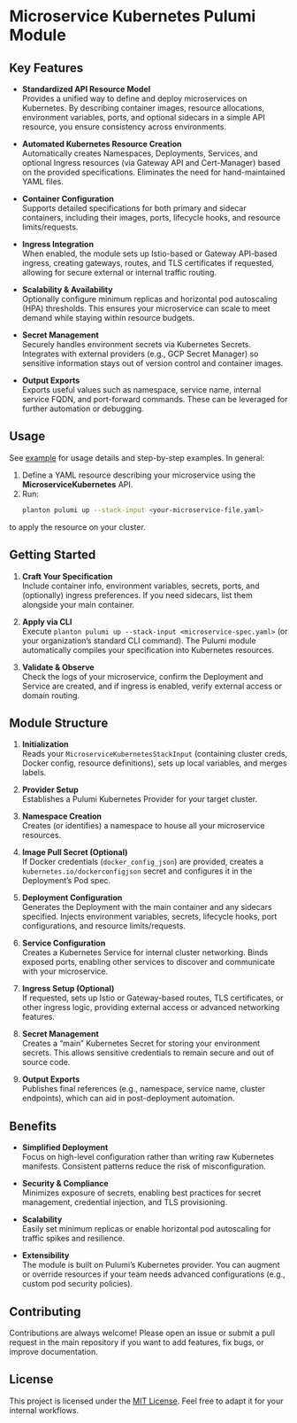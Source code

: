 # Microservice Kubernetes Pulumi Module

## Key Features

- **Standardized API Resource Model**  
  Provides a unified way to define and deploy microservices on Kubernetes. By describing container images, resource
  allocations, environment variables, ports, and optional sidecars in a simple API resource, you ensure consistency
  across environments.

- **Automated Kubernetes Resource Creation**  
  Automatically creates Namespaces, Deployments, Services, and optional Ingress resources (via Gateway API and
  Cert-Manager) based on the provided specifications. Eliminates the need for hand-maintained YAML files.

- **Container Configuration**  
  Supports detailed specifications for both primary and sidecar containers, including their images, ports, lifecycle
  hooks, and resource limits/requests.

- **Ingress Integration**  
  When enabled, the module sets up Istio-based or Gateway API-based ingress, creating gateways, routes, and TLS
  certificates if requested, allowing for secure external or internal traffic routing.

- **Scalability & Availability**  
  Optionally configure minimum replicas and horizontal pod autoscaling (HPA) thresholds. This ensures your microservice
  can scale to meet demand while staying within resource budgets.

- **Secret Management**  
  Securely handles environment secrets via Kubernetes Secrets. Integrates with external providers (e.g., GCP Secret
  Manager) so sensitive information stays out of version control and container images.

- **Output Exports**  
  Exports useful values such as namespace, service name, internal service FQDN, and port-forward commands. These can be
  leveraged for further automation or debugging.

## Usage

See [example](example.md) for usage details and step-by-step examples. In general:

1. Define a YAML resource describing your microservice using the **MicroserviceKubernetes** API.
2. Run:
   ```bash
   planton pulumi up --stack-input <your-microservice-file.yaml>
   ```

to apply the resource on your cluster.

## Getting Started

1. **Craft Your Specification**  
   Include container info, environment variables, secrets, ports, and (optionally) ingress preferences. If you need
   sidecars, list them alongside your main container.

2. **Apply via CLI**  
   Execute `planton pulumi up --stack-input <microservice-spec.yaml>` (or your organization’s standard CLI command). The
   Pulumi module automatically compiles your specification into Kubernetes resources.

3. **Validate & Observe**  
   Check the logs of your microservice, confirm the Deployment and Service are created, and if ingress is enabled,
   verify external access or domain routing.

## Module Structure

1. **Initialization**  
   Reads your `MicroserviceKubernetesStackInput` (containing cluster creds, Docker config, resource definitions), sets
   up local variables, and merges labels.

2. **Provider Setup**  
   Establishes a Pulumi Kubernetes Provider for your target cluster.

3. **Namespace Creation**  
   Creates (or identifies) a namespace to house all your microservice resources.

4. **Image Pull Secret (Optional)**  
   If Docker credentials (`docker_config_json`) are provided, creates a `kubernetes.io/dockerconfigjson` secret and
   configures it in the Deployment’s Pod spec.

5. **Deployment Configuration**  
   Generates the Deployment with the main container and any sidecars specified. Injects environment variables, secrets,
   lifecycle hooks, port configurations, and resource limits/requests.

6. **Service Configuration**  
   Creates a Kubernetes Service for internal cluster networking. Binds exposed ports, enabling other services to
   discover and communicate with your microservice.

7. **Ingress Setup (Optional)**  
   If requested, sets up Istio or Gateway-based routes, TLS certificates, or other ingress logic, providing external
   access or advanced networking features.

8. **Secret Management**  
   Creates a “main” Kubernetes Secret for storing your environment secrets. This allows sensitive credentials to remain
   secure and out of source code.

9. **Output Exports**  
   Publishes final references (e.g., namespace, service name, cluster endpoints), which can aid in post-deployment
   automation.

## Benefits

- **Simplified Deployment**  
  Focus on high-level configuration rather than writing raw Kubernetes manifests. Consistent patterns reduce the risk of
  misconfiguration.

- **Security & Compliance**  
  Minimizes exposure of secrets, enabling best practices for secret management, credential injection, and TLS
  provisioning.

- **Scalability**  
  Easily set minimum replicas or enable horizontal pod autoscaling for traffic spikes and resilience.

- **Extensibility**  
  The module is built on Pulumi’s Kubernetes provider. You can augment or override resources if your team needs advanced
  configurations (e.g., custom pod security policies).

## Contributing

Contributions are always welcome! Please open an issue or submit a pull request in the main repository if you want to
add features, fix bugs, or improve documentation.

## License

This project is licensed under the [MIT License](LICENSE). Feel free to adapt it for your internal workflows.
